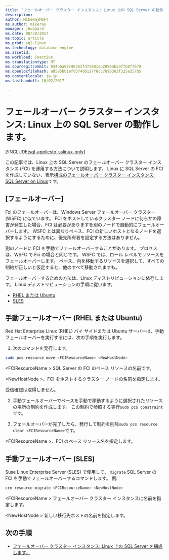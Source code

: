 ```yaml
---
title: "フェールオーバー クラスター インスタンス: Linux 上の SQL Server の動作 |Microsoft ドキュメント"
description: 
author: MikeRayMSFT
ms.author: mikeray
manager: jhubbard
ms.date: 08/28/2017
ms.topic: article
ms.prod: sql-linux
ms.technology: database-engine
ms.assetid: 
ms.workload: Inactive
ms.translationtype: MT
ms.sourcegitcommit: 834bba08c90262fd72881ab2890abaaf7b8f7678
ms.openlocfilehash: a8595b61afd374d6127f6cc7b9b363f325a257b5
ms.contentlocale: ja-jp
ms.lasthandoff: 10/02/2017

---
```

# <a name="operate-failover-cluster-instance---sql-server-on-linux"></a>フェールオーバー クラスター インスタンス: Linux 上の SQL Server の動作します。

[!INCLUDE[tsql-appliesto-sslinux-only](../includes/tsql-appliesto-sslinux-only.md)]

この記事では、Linux 上の SQL Server のフェールオーバー クラスター インスタンス (FCI) を運用する方法について説明します。 Linux に SQL Server の FCI を作成していない、表示[構成のフェールオーバー クラスター インスタンス: SQL Server on Linux](sql-server-linux-shared-disk-cluster-configure.md)です。 

## <a name="failover"></a>[フェールオーバー]

Fci のフェールオーバーは、Windows Server フェールオーバー クラスター (WSFC) に似ています。 FCI をホストしているクラスター ノードに何らかの障害が発生した場合、FCI は必要がありますを別のノードで自動的にフェールオーバーします。 WSFC とは異なりペース、FCI の新しいホストとなるノードを選択するようにするために、優先所有者を設定する方法はありません。

別のノードに FCI を手動でフェールオーバーすることがあります。 プロセスは、WSFC で Fci の場合と同じです。 WSFC では、ロール レベルでリソースをフェールオーバーします。 ペース、内を移動するリソースを選択して、すべての制約が正しいと仮定すると、他のすべて移動されますも。 

フェールオーバーするための方法は、Linux ディストリビューションに依存します。 Linux ディストリビューションの手順に従います。

- [RHEL または Ubuntu](#rhelFailover)
- [SLES](#slesFailover)

## <a name = "#rhelFailover"></a>手動フェールオーバー (RHEL または Ubuntu)

Red Hat Enterprise Linux (RHEL) バイ サイドまたは Ubuntu サーバーは、手動フェールオーバーを実行するには、次の手順を実行します。
1.  次のコマンドを発行します。 

   ```bash
   sudo pcs resource move <FCIResourceName> <NewHostNode> 
   ```

   \<FCIResourceName > SQL Server の FCI のペース リソースの名前です。

   \<NewHostNode >、FCI をホストするクラスター ノードの名前を指定します。 

   受信確認は取得しません。

2.  手動フェールオーバーでペースを手動で移動するように選択されたリソースの場所の制約を作成します。 この制約で参照する実行`sudo pcs constraint`です。

3.  フェールオーバーが完了したら、発行して制約を削除`sudo pcs resource clear <FCIResourceName>`です。 

\<FCIResourceName >、FCI のペース リソース名を指定します。 

## <a name = "#slesFailover"></a>手動フェールオーバー (SLES)


Suse Linux Enterprise Server (SLES) で使用して、 `migrate` SQL Server の FCI を手動でフェールオーバーするコマンドします。 例:

```bash
crm resource migrate <FCIResourceName> <NewHostNode>
```

\<FCIResourceName > フェールオーバー クラスター インスタンスに名前を指定します。 

\<NewHostNode > 新しい移行先ホストの名前を指定します。 


<!---
|Distribution |Topic 
|----- |-----
|**Red Hat Enterprise Linux with HA add-on** |[Configure](sql-server-linux-shared-disk-cluster-red-hat-7-configure.md)<br/>[Operate](sql-server-linux-shared-disk-cluster-red-hat-7-operate.md)
|**SUSE Linux Enterprise Server with HA add-on** |[Configure](sql-server-linux-shared-disk-cluster-sles-configure.md)
--->

## <a name="next-steps"></a>次の手順

- [フェールオーバー クラスター インスタンス: Linux 上の SQL Server を構成します。](sql-server-linux-shared-disk-cluster-configure.md)

<!--Image references-->

